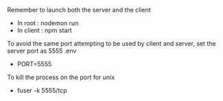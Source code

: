 Remember to launch both the server and the client

- In root : nodemon run
- In client : npm start

To avoid the same port attempting to be used by client and server, set the server port as 5555 .env 

- PORT=5555

To kill the process on the port for unix
- fuser -k 5555/tcp